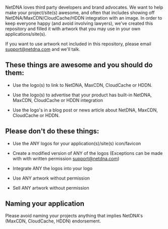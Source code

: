 NetDNA loves third party developers and brand advocates. We want to help make your project/site(s) awesome, and often that includes showing off NetDNA/MaxCDN/CloudCache/HDDN integration with an image. In order to keep everyone happy (and avoid involving lawyers), we've created this repository and filled it with artwork that you may use in your own applications/site(s).

If you want to use artwork not included in this repository, please email <support@netdna.com> and we'll talk.


## These things are awesome and you should do them:

* Use the logo(s) to link to NetDNA, MaxCDN, CloudCache or HDDN.

* Use the logo(s) to advertise that your product has built-in NetDNA, MaxCDN, CloudCache or HDDN integration

* Use the logo's in a blog post or news article about NetDNA, MaxCDN, CloudCache or HDDN.


## Please don't do these things:

* Use the ANY logos for your application(s)/site(s) icon/favicon

* Create a modified version of ANY of the logos (Exceptions can be made with with written permission <support@netdna.com>)

* Integrate ANY the logos into your logo

* Use ANY artwork without permission

* Sell ANY artwork without permission

## Naming your application

Please avoid naming your projects anything that implies NetDNA's (MaxCDN, CloudCache, HDDN) endorsement. 
